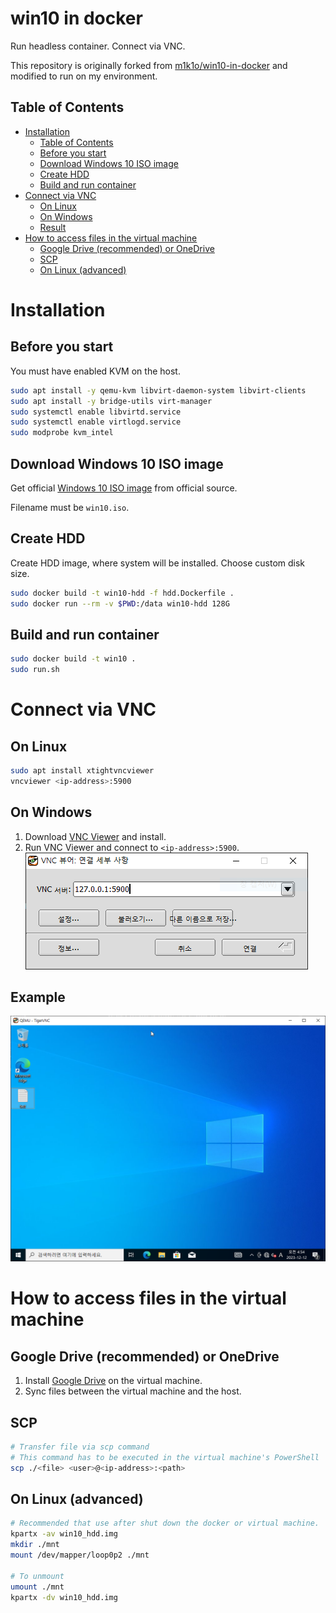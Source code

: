 # win10 in docker

Run headless container. Connect via VNC.

This repository is originally forked from [m1k1o/win10-in-docker](
	https://github.com/m1k1o/win10-in-docker) and modified to run on my environment.

## Table of Contents
- [Installation](#Installation)
	- [Table of Contents](#table-of-contents)
	- [Before you start](#before-you-start)
	- [Download Windows 10 ISO image](#download-windows-10-iso-image)
	- [Create HDD](#create-hdd)
	- [Build and run container](#build-and-run-container)
- [Connect via VNC](#connect-via-vnc)
	- [On Linux](#on-linux)
	- [On Windows](#on-windows)
	- [Result](#result)
- [How to access files in the virtual machine](#how-to-access-files-in-the-virtual-machine)
	- [Google Drive (recommended) or OneDrive](#google-drive-recommended-or-onedrive)
	- [SCP](#scp)
	- [On Linux (advanced)](#on-linux-advanced)

# Installation

## Before you start

You must have enabled KVM on the host. 

```sh
sudo apt install -y qemu-kvm libvirt-daemon-system libvirt-clients 
sudo apt install -y bridge-utils virt-manager
sudo systemctl enable libvirtd.service
sudo systemctl enable virtlogd.service
sudo modprobe kvm_intel
```

## Download Windows 10 ISO image

Get official [Windows 10 ISO image](https://www.microsoft.com/en-us/software-download/windows10) from official source.

Filename must be `win10.iso`.

## Create HDD

Create HDD image, where system will be installed. Choose custom disk size.

```sh
sudo docker build -t win10-hdd -f hdd.Dockerfile .
sudo docker run --rm -v $PWD:/data win10-hdd 128G
```

## Build and run container

```sh
sudo docker build -t win10 .
sudo run.sh
```

# Connect via VNC
## On Linux

```sh
sudo apt install xtightvncviewer
vncviewer <ip-address>:5900
```

## On Windows
1. Download [VNC Viewer](https://sourceforge.net/projects/tigervnc/files/stable/1.12.0/) and install.
2. Run VNC Viewer and connect to `<ip-address>:5900`.
![viewer_example](images/viewer_example.png)

## Example
![result](images/windows_result.png)

# How to access files in the virtual machine

## Google Drive (recommended) or OneDrive
1. Install [Google Drive](https://www.google.com/drive/download/) on the virtual machine.
2. Sync files between the virtual machine and the host.

## SCP
```sh
# Transfer file via scp command
# This command has to be executed in the virtual machine's PowerShell
scp ./<file> <user>@<ip-address>:<path>
```

## On Linux (advanced)
```sh
# Recommended that use after shut down the docker or virtual machine.
kpartx -av win10_hdd.img
mkdir ./mnt
mount /dev/mapper/loop0p2 ./mnt

# To unmount
umount ./mnt
kpartx -dv win10_hdd.img
```